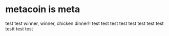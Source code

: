 # metacoin is meta

test
test
winner, winner, chicken dinner!!
test
test
test
test
test
test
test
test
testt
test
test
